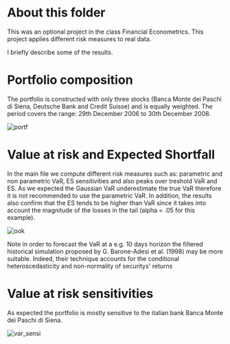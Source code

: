 # About this folder
This was an optional project in the class Financial Econometrics. This project applies different risk measures to real data.

I briefly describe some of the results.

# Portfolio composition
The portfolio is constructed with only three stocks (Banca Monte dei Paschi di Siena, Deutsche Bank and Credit Suisse) and is equally weighted.
The period covers the range: 29th December 2006 to 30th December 2008.

![portf](https://user-images.githubusercontent.com/36447056/36306875-ea573cca-1319-11e8-805f-562a54143607.jpg)

# Value at risk and Expected Shortfall 
In the main file we compute different risk measures such as: parametric and non parametric VaR, ES sensitivities and also peaks over treshold VaR and ES.
As we expected the Gaussian VaR underestimate the true VaR therefore it is not recommended to use the parametric VaR.
In addition, the results also confirm that the ES tends to be higher than VaR since it takes into account the magnitude of the losses in the tail (alpha = .05 for this example).

![ook](https://user-images.githubusercontent.com/36447056/36326257-b7bc541c-135a-11e8-8061-bbb0bbc6da4f.jpg)

Note in order to forecast the VaR at a e.g. 10 days horizon the filtered historical simulation proposed by G. Barone-Adesi et al. (1998) may be more suitable. Indeed, their technique accounts for the conditional heteroscedasticity and non-normality of securitys' returns

# Value at risk sensitivities
As expected the portfolio is mostly sensitive to the italian bank Banca Monte dei Paschi di Siena.

![var_sensi](https://user-images.githubusercontent.com/36447056/36421807-301fb6ba-163a-11e8-90f1-a8091661edbb.jpg)
